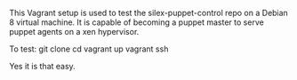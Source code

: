 This Vagrant setup is used to test the silex-puppet-control repo on a Debian 8 virtual machine.
It is capable of becoming a puppet master to serve puppet agents on a xen hypervisor.

To test:
git clone <this repo>
cd <this repo>
vagrant up
vagrant ssh

Yes it is that easy.

